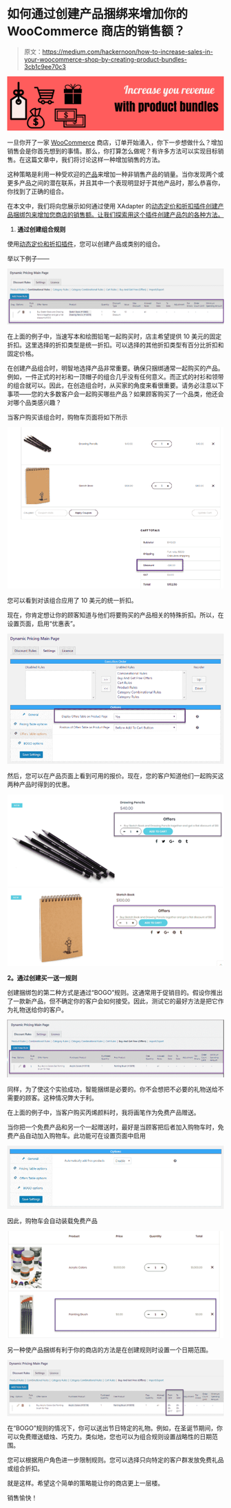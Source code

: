 # 如何通过创建产品捆绑来增加你的 WooCommerce 商店的销售额？

> 原文：<https://medium.com/hackernoon/how-to-increase-sales-in-your-woocommerce-shop-by-creating-product-bundles-3cb1c9ee70c3>

![](img/98af74b716355cf6ed3b9315820270c0.png)

一旦你开了一家 [WooCommerce](https://hackernoon.com/tagged/woocommerce) 商店，订单开始涌入，你下一步想做什么？增加销售会是你首先想到的事情。那么，你打算怎么做呢？有许多方法可以实现目标销售。在这篇文章中，我们将讨论这样一种增加销售的方法。

这种策略是利用一种受欢迎的[产品](https://hackernoon.com/tagged/product)来增加一种非销售产品的销量。当你发现两个或更多产品之间的潜在联系，并且其中一个表现明显好于其他产品时，那么恭喜你，你找到了正确的组合。

在本文中，我们将向您展示如何通过使用 XAdapter 的[动态定价和折扣插件创建产品捆绑包来增加您商店的销售额。让我们探索用这个插件创建产品包的各种方法。](https://www.xadapter.com/product/dynamic-pricing-discounts-woocommerce/)

1.  **通过创建组合规则**

使用[动态定价和折扣插件](https://www.xadapter.com/product/dynamic-pricing-discounts-woocommerce/)，您可以创建产品或类别的组合。

举以下例子——

![](img/04e9f2dbf1e0f22283f2a633235de393.png)

在上面的例子中，当速写本和绘图铅笔一起购买时，店主希望提供 10 美元的固定折扣。这里选择的折扣类型是统一折扣。可以选择的其他折扣类型有百分比折扣和固定价格。

在创建产品组合时，明智地选择产品非常重要。确保只捆绑通常一起购买的产品。例如，一件正式的衬衫和一顶帽子的组合几乎没有任何意义。而正式的衬衫和领带的组合就可以。因此，在创造组合时，从买家的角度来看很重要。请务必注意以下事项——您的大多数客户会一起购买哪些产品？如果顾客购买了一个品类，他还会对哪个品类感兴趣？

当客户购买该组合时，购物车页面将如下所示

![](img/d6e564f5a6811df0ec38114ae489db80.png)

您可以看到对该组合应用了 10 美元的统一折扣。

现在，你肯定想让你的顾客知道与他们将要购买的产品相关的特殊折扣。所以，在设置页面，启用“优惠表”。

![](img/d8d7b83ececad7429b008d9e914fee5a.png)

然后，您可以在产品页面上看到可用的报价。现在，您的客户知道他们一起购买这两种产品时得到的优惠。

![](img/3766b4fc3154c9f9beeff6f8583ffb14.png)![](img/17d51b063a36a54efb4c23175b12c0ea.png)

**2。通过创建买一送一规则**

创建捆绑包的第二种方式是通过“BOGO”规则。这通常用于促销目的。假设你推出了一款新产品，但不确定你的客户会如何接受。因此，测试它的最好方法是把它作为礼物送给你的客户。

![](img/d7bc7751b89e7bd6733671a5352de40f.png)

同样，为了使这个实验成功，智能捆绑是必要的。你不会想把不必要的礼物送给不需要的顾客。这种情况弊大于利。

在上面的例子中，当客户购买丙烯颜料时，我将画笔作为免费产品赠送。

当你把一个免费产品和另一个一起赠送时，最好是当顾客把后者加入购物车时，免费产品自动加入购物车。此功能可在设置页面中启用

![](img/27ba1014c4e552b3901638adc541d57a.png)

因此，购物车会自动装载免费产品

![](img/3975f75d471c71253cb0f202aaf21e1c.png)

另一种使产品捆绑有利于你的商店的方法是在创建规则时设置一个日期范围。

![](img/918d4466b2a6efe67c584a58bd4d9e88.png)

在“BOGO”规则的情况下，你可以送出节日特定的礼物。例如，在圣诞节期间，你可以免费赠送蜡烛、巧克力。类似地，您也可以为组合规则设置战略性的日期范围。

您可以根据用户角色进一步限制规则。您可以选择只向特定的客户群发放免费礼品或组合折扣。

就是这样。希望这个简单的策略能让你的商店更上一层楼。

销售愉快！